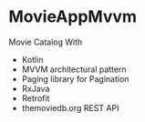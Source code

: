 # MovieAppMvvm
Movie Catalog With
- Kotlin
- MVVM architectural pattern
- Paging library for Pagination
- RxJava
- Retrofit
- themoviedb.org REST API
